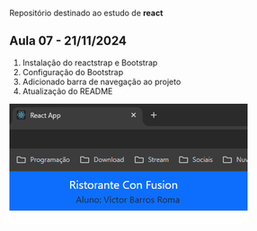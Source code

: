 Repositório destinado ao estudo de **react** 

## Aula 07 - 21/11/2024

1. Instalação do reactstrap e Bootstrap
2. Configuração do Bootstrap
3. Adicionado barra de navegação ao projeto
4. Atualização do README

![Barra de navegação](chrome_B2BbaJGFoM.png)